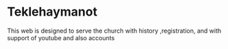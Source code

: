 # Teklehaymanot
This web is designed to serve the church with history ,registration, and with support of youtube and also accounts
